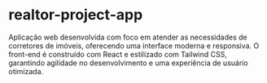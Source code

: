 # realtor-project-app
Aplicação web desenvolvida com foco em atender as necessidades de corretores de imóveis, oferecendo uma interface moderna e responsiva. O front-end é construído com React e estilizado com Tailwind CSS, garantindo agilidade no desenvolvimento e uma experiência de usuário otimizada.
